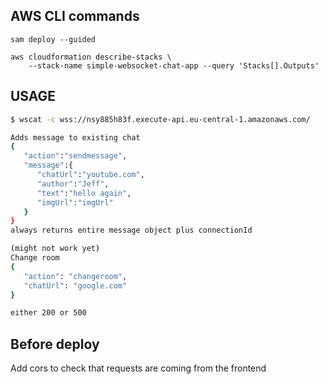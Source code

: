 ## AWS CLI commands

```
sam deploy --guided

aws cloudformation describe-stacks \
    --stack-name simple-websocket-chat-app --query 'Stacks[].Outputs'
```

## USAGE

``` bash
$ wscat -c wss://nsy885h83f.execute-api.eu-central-1.amazonaws.com/

Adds message to existing chat
{
   "action":"sendmessage",
   "message":{
      "chatUrl":"youtube.com",
      "author":"Jeff",
      "text":"hello again",
      "imgUrl":"imgUrl"
   }
}
always returns entire message object plus connectionId

(might not work yet)
Change room
{
   "action": "changeroom",
   "chatUrl": "google.com"
}

either 200 or 500

```

## Before deploy

Add cors to check that requests are coming from the frontend
